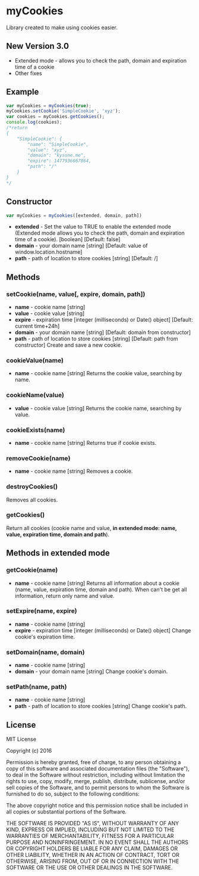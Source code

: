 # myCookies
Library created to make using cookies easier.
 
## New Version 3.0
- Extended mode - allows you to check the path, domain and expiration time of a cookie
- Other fixes
 
## Example
```JavaScript
var myCookies = myCookies(true);
myCookies.setCookie('SimpleCookie', 'xyz');
var cookies = myCookies.getCookies();
console.log(cookies);
/*return
{
    "SimpleCookie": {
        "name": "SimpleCookie",
        "value": "xyz",
        "domain": "kysune.me",
        "expire": 1477936667864,
        "path": "/"
    }
}
*/
```
 
## Constructor
```JavaScript
var myCookies = myCookies([extended, domain, path])
```
- **extended** - Set the value to TRUE to enable the extended mode (Extended mode allows you to check the path, domain and expiration time of a cookie). [boolean] [Default: false]
- **domain** - your domain name [string] [Default: value of window.location.hostname]
- **path** - path of location to store cookies [string] [Default: /]
 
## Methods
### setCookie(name, value[, expire, domain, path])
- **name** - cookie name [string]
- **value** - cookie value [string]
- **expire** - expiration time [integer (milliseconds) or Date() object] [Default: current time+24h]
- **domain** - your domain name [string] [Default: domain from constructor]
- **path** - path of location to store cookies [string] [Default: path from constructor]
Create and save a new cookie.
 
### cookieValue(name)
- **name** - cookie name [string]
Returns the cookie value, searching by name.
 
### cookieName(value)
- **value** - cookie value [string]
Returns the cookie name, searching by value.
 
### cookieExists(name)
- **name** - cookie name [string]
Returns true if cookie exists.
 
### removeCookie(name)
- **name** - cookie name [string]
Removes a cookie.
 
### destroyCookies()
Removes all cookies.
 
### getCookies()
Return all cookies (cookie name and value, __in extended mode: name, value, expiration time, domain and path__).
 
## Methods in extended mode
### getCookie(name)
- **name** - cookie name [string]
Returns all information about a cookie (name, value, expiration time, domain and path). When can't be get all information, return only name and value.
 
### setExpire(name, expire)
- **name** - cookie name [string]
- **expire** - expiration time  [integer (milliseconds) or Date() object]
Change cookie's expiration time.
 
### setDomain(name, domain)
- **name** - cookie name [string]
- **domain** - your domain name [string]
Change cookie's domain.
 
### setPath(name, path)
- **name** - cookie name [string]
- **path** - path of location to store cookies [string]
Change cookie's path.
 
## License
MIT License
 
Copyright (c) 2016
 
Permission is hereby granted, free of charge, to any person obtaining a copy of this software and associated documentation files (the "Software"), to deal in the Software without restriction, including without limitation the rights to use, copy, modify, merge, publish, distribute, sublicense, and/or sell copies of the Software, and to permit persons to whom the Software is furnished to do so, subject to the following conditions:
 
The above copyright notice and this permission notice shall be included in all copies or substantial portions of the Software.
 
THE SOFTWARE IS PROVIDED "AS IS", WITHOUT WARRANTY OF ANY KIND, EXPRESS OR IMPLIED, INCLUDING BUT NOT LIMITED TO THE WARRANTIES OF MERCHANTABILITY, FITNESS FOR A PARTICULAR PURPOSE AND NONINFRINGEMENT. IN NO EVENT SHALL THE AUTHORS OR COPYRIGHT HOLDERS BE LIABLE FOR ANY CLAIM, DAMAGES OR OTHER LIABILITY, WHETHER IN AN ACTION OF CONTRACT, TORT OR OTHERWISE, ARISING FROM, OUT OF OR IN CONNECTION WITH THE SOFTWARE OR THE USE OR OTHER DEALINGS IN THE SOFTWARE.